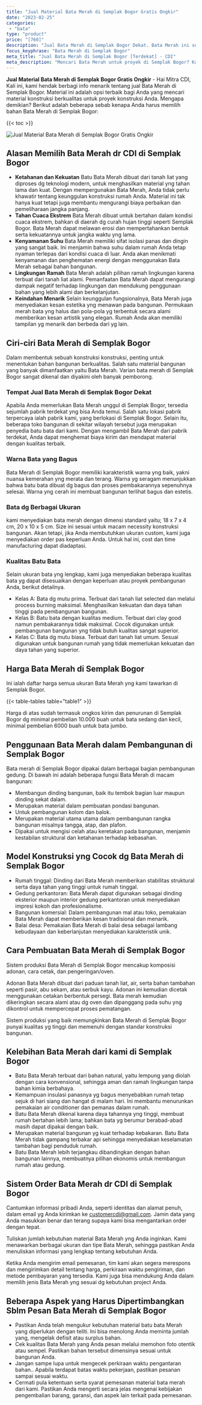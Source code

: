 ```yaml
---
title: "Jual Material Bata Merah di Semplak Bogor Gratis Ongkir"
date: "2023-02-25"
categories:
 - "bata"
type: "product"
price: "[760]"
description: "Jual Bata Merah di Semplak Bogor Dekat. Bata Merah ini sering dipakai dalam proyek pembangunan sebagai material dinding yang kuat dan berkualitas. Hubungi kami untuk informasi lebih lanjut."
focus_keyphrase: "Bata Merah di Semplak Bogor"
meta_title: "Jual Bata Merah di Semplak Bogor [Terdekat] - CDI"
meta_description: "Mencari Bata Merah untuk proyek di Semplak Bogor? Kami menyediakan Bata Merah berkualitas untuk bahan bangunan. Dapatkan penawaran terbaik sekarang."
---
```


**Jual Material Bata Merah di Semplak Bogor Gratis Ongkir** - Hai Mitra CDI, Kali ini, kami hendak berbagi info menarik tentang jual Bata Merah di Semplak Bogor. Material ini adalah opsi terbaik bagi Anda yang mencari material konstruksi berkualitas untuk proyek konstruksi Anda. Mengapa demikian? Berikut adalah beberapa sebab kenapa Anda harus memilih bahan Bata Merah di Semplak Bogor:

{{< toc >}}

![Jual Material Bata Merah di Semplak Bogor Gratis Ongkir](/images/bata/bata-merah-33.jpg)

## Alasan Memilih Bata Merah dr CDI di Semplak Bogor

*   **Ketahanan dan Kekuatan** Batu Bata Merah dibuat dari tanah liat yang diproses dg teknologi modern, untuk menghasilkan material yng tahan lama dan kuat. Dengan mempergunakan Bata Merah, Anda tidak perlu khawatir tentang keunggulan konstruksi rumah Anda. Material ini tak hanya kuat tetapi juga membantu mengurangi biaya perbaikan dan pemeliharaan jangka panjang.
*   **Tahan Cuaca Ekstrem** Bata Merah dibuat untuk bertahan dalam kondisi cuaca ekstrem, bahkan di daerah dg curah hujan tinggi seperti Semplak Bogor. Bata Merah dapat melawan erosi dan mempertahankan bentuk serta kekuatannya untuk jangka waktu yng lama.
*   **Kenyamanan Suhu** Bata Merah memiliki sifat isolasi panas dan dingin yang sangat baik. Ini menjamin bahwa suhu dalam rumah Anda tetap nyaman terlepas dari kondisi cuaca di luar. Anda akan menikmati kenyamanan dan penghematan energi dengan menggunakan Bata Merah sebagai bahan bangunan.
*   **Lingkungan Ramah** Bata Merah adalah pilihan ramah lingkungan karena terbuat dari tanah liat alami. Pemanfaatan Bata Merah dapat mengurangi dampak negatif terhadap lingkungan dan mendukung penggunaan bahan yang lebih alami dan berkelanjutan.
*   **Keindahan Menarik** Selain keunggulan fungsionalnya, Bata Merah juga menyediakan kesan estetika yng menawan pada bangunan. Permukaan merah bata yng halus dan pola-pola yg terbentuk secara alami memberikan kesan artistik yang elegan. Rumah Anda akan memiliki tampilan yg menarik dan berbeda dari yg lain.

## Ciri-ciri Bata Merah di Semplak Bogor

Dalam membentuk sebuah konstruksi konstruksi, penting untuk menentukan bahan bangunan berkualitas. Salah satu material bangunan yang banyak dimanfaatkan yaitu Bata Merah. Varian bata merah di Semplak Bogor sangat dikenal dan diyakini oleh banyak pemborong.

### Tempat Jual Bata Merah di Semplak Bogor Dekat

Apabila Anda memerlukan Bata Merah unggul di Semplak Bogor, tersedia sejumlah pabrik terdekat yng bisa Anda temui. Salah satu lokasi pabrik terpercaya ialah pabrik kami, yang berlokasi di Semplak Bogor. Selain itu, beberapa toko bangunan di sekitar wilayah tersebut juga merupakan penyedia batu bata dari kami. Dengan mengambil Bata Merah dari pabrik terdekat, Anda dapat menghemat biaya kirim dan mendapat material dengan kualitas terbaik.

### Warna Bata yang Bagus

Bata Merah di Semplak Bogor memiliki karakteristik warna yng baik, yakni nuansa kemerahan yng merata dan terang. Warna yg seragam menunjukkan bahwa batu bata dibuat dg bagus dan proses pembakarannya sepenuhnya selesai. Warna yng cerah ini membuat bangunan terlihat bagus dan estetis.

### Bata dg Berbagai Ukuran

kami menyediakan bata merah dengan dimensi standard yaitu; 18 x 7 x 4 cm, 20 x 10 x 5 cm. Size ini sesuai untuk macam necessity konstruksi bangunan. Akan tetapi, jika Anda membutuhkan ukuran custom, kami juga menyediakan order pas keperluan Anda. Untuk hal ini, cost dan time manufacturing dapat diadaptasi.

### Kualitas Batu Bata

Selain ukuran bata yng lengkap, kami juga menyediakan beberapa kualitas bata yg dapat disesuaikan dengan keperluan atau proyek pembangunan Anda, berikut detailnya.
*   Kelas A: Bata dg mutu prima. Terbuat dari tanah liat selected dan melalui process burning maksimal. Menghasilkan kekuatan dan daya tahan tinggi pada pembangunan bangunan.
*   Kelas B: Batu bata dengan kualitas medium. Terbuat dari clay good namun pembakarannya tidak maksimal. Cocok digunakan untuk pembangunan bangunan yng tidak butuh kualitas sangat superior.
*   Kelas C: Bata dg mutu biasa. Terbuat dari tanah liat umum. Sesuai digunakan untuk bangunan rumah yang tidak memerlukan kekuatan dan daya tahan yang superior.

## Harga Bata Merah di Semplak Bogor

Ini ialah daftar harga semua ukuran Bata Merah yng kami tawarkan di Semplak Bogor.

{{< table-tables table="table1" >}}

Harga di atas sudah termasuk ongkos kirim dan penurunan di Semplak Bogor dg minimal pembelian 10.000 buah untuk bata sedang dan kecil, minimal pembelian 6000 buah untuk bata jumbo.

## Penggunaan Bata Merah dalam Pembangunan di Semplak Bogor

Bata merah di Semplak Bogor dipakai dalam berbagai bagian pembangunan gedung. Di bawah ini adalah beberapa fungsi Bata Merah di macam bangunan:

*   Membangun dinding bangunan, baik itu tembok bagian luar maupun dinding sekat dalam.
*   Merupakan material dalam pembuatan pondasi bangunan.
*   Untuk pembangunan kolom dan balok.
*   Merupakan material utama utama dalam pembangunan rangka bangunan misalnya tangga, atap, dan plafon.
*   Dipakai untuk mengisi celah atau keretakan pada bangunan, menjamin kestabilan struktural dan ketahanan terhadap kebasahan.

## Model Konstruksi yng Cocok dg Bata Merah di Semplak Bogor

*   Rumah tinggal: Dinding dari Bata Merah memberikan stabilitas struktural serta daya tahan yang tinggi untuk rumah tinggal.
*   Gedung perkantoran: Bata Merah dapat digunakan sebagai dinding eksterior maupun interior gedung perkantoran untuk menyediakan impresi kokoh dan profesionalisme.
*   Bangunan komersial: Dalam pembangunan mal atau toko, pemakaian Bata Merah dapat memberikan kesan tradisional dan menarik.
*   Balai desa: Pemakaian Bata Merah di balai desa sebagai lambang kebudayaan dan keberlanjutan menyediakan karakteristik unik.

## Cara Pembuatan Bata Merah di Semplak Bogor

Sistem produksi Bata Merah di Semplak Bogor mencakup komposisi adonan, cara cetak, dan pengeringan/oven.

Adonan Bata Merah dibuat dari paduan tanah liat, air, serta bahan tambahan seperti pasir, abu sekam, atau serbuk kayu. Adonan ini kemudian dicetak menggunakan cetakan berbentuk persegi. Bata merah kemudian dikeringkan secara alami atau dg oven dan dipanggang pada suhu yng dikontrol untuk mempercepat proses pematangan.

Sistem produksi yang baik memungkinkan Bata Merah di Semplak Bogor punyai kualitas yg tinggi dan memenuhi dengan standar konstruksi bangunan.

## Kelebihan Bata Merah dari kami di Semplak Bogor

*   Batu Bata Merah terbuat dari bahan natural, yaitu lempung yang diolah dengan cara konvensional, sehingga aman dan ramah lingkungan tanpa bahan kimia berbahaya.
*   Kemampuan insulasi panasnya yg bagus menyebabkan rumah tetap sejuk di hari siang dan hangat di malam hari. Ini membantu menurunkan pemakaian air conditioner dan pemanas dalam rumah.
*   Batu Bata Merah dikenal karena daya tahannya yng tinggi, membuat rumah bertahan lebih lama; bahkan bata yg berumur berabad-abad masih dapat dipakai dengan baik.
*   Merupakan material bangunan yg kuat terhadap kebakaran. Batu Bata Merah tidak gampang terbakar api sehingga menyediakan keselamatan tambahan bagi penduduk rumah.
*   Batu Bata Merah lebih terjangkau dibandingkan dengan bahan bangunan lainnya, membuatnya pilihan ekonomis untuk membangun rumah atau gedung.

## Sistem Order Bata Merah dr CDI di Semplak Bogor

Cantumkan informasi pribadi Anda, seperti identitas dan alamat penuh, dalam email yg Anda kirimkan ke customercdi@gmail.com. Jamin data yang Anda masukkan benar dan terang supaya kami bisa mengantarkan order dengan tepat.

Tuliskan jumlah kebutuhan material Bata Merah yng Anda inginkan. Kami menawarkan berbagai ukuran dan tipe Bata Merah, sehingga pastikan Anda menuliskan informasi yang lengkap tentang kebutuhan Anda.

Ketika Anda mengirim email pemesanan, tim kami akan segera merespons dan mengirimkan detail tentang harga, perkiraan waktu pengiriman, dan metode pembayaran yang tersedia. Kami juga bisa mendukung Anda dalam memilih jenis Bata Merah yng sesuai dg kebutuhan project Anda.

## Beberapa Aspek yang Harus Dipertimbangkan Sblm Pesan Bata Merah di Semplak Bogor

*   Pastikan Anda telah mengukur kebutuhan material batu bata Merah yang diperlukan dengan teliti. Ini bisa menolong Anda meminta jumlah yang, mengelak defisit atau surplus bahan.
*   Cek kualitas Bata Merah yang Anda pesan melalui memohon foto otentik atau sempel. Pastikan bahan tersebut dimensinya sesuai untuk bangunan Anda.
*   Jangan sampe lupa untuk mengecek perkiraan waktu pengantaran bahan.. Apabila terdapat batas waktu pekerjaan, pastikan pesanan sampai sesuai waktu.
*   Cermati pula ketentuan serta syarat pemesanan material bata merah dari kami. Pastikan Anda mengerti secara jelas mengenai kebijakan pengembalian barang, garansi, dan aspek lain terkait pada pemesanan.